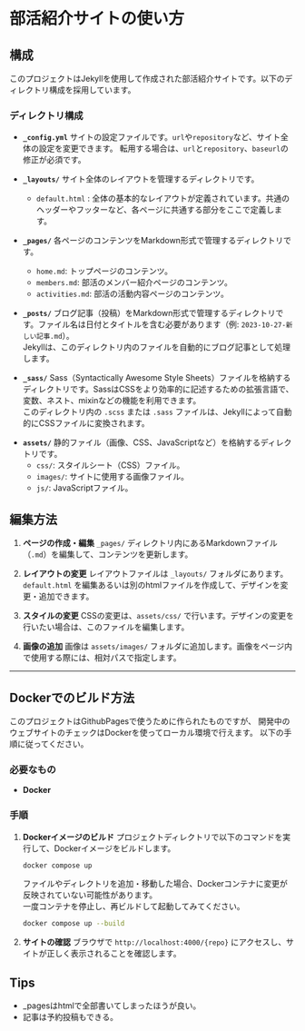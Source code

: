 # 部活紹介サイトの使い方

## 構成

このプロジェクトはJekyllを使用して作成された部活紹介サイトです。以下のディレクトリ構成を採用しています。

### ディレクトリ構成

- **`_config.yml`**
  サイトの設定ファイルです。`url`や`repository`など、サイト全体の設定を変更できます。
  転用する場合は、`url`と`repository`、`baseurl`の修正が必須です。

- **`_layouts/`**
  サイト全体のレイアウトを管理するディレクトリです。
  - `default.html` : 全体の基本的なレイアウトが定義されています。共通のヘッダーやフッターなど、各ページに共通する部分をここで定義します。

- **`_pages/`**
  各ページのコンテンツをMarkdown形式で管理するディレクトリです。
  - `home.md`: トップページのコンテンツ。
  - `members.md`: 部活のメンバー紹介ページのコンテンツ。
  - `activities.md`: 部活の活動内容ページのコンテンツ。

*   **`_posts/`**
    ブログ記事（投稿）をMarkdown形式で管理するディレクトリです。ファイル名は日付とタイトルを含む必要があります（例: `2023-10-27-新しい記事.md`）。  
    Jekyllは、このディレクトリ内のファイルを自動的にブログ記事として処理します。

*   **`_sass/`**
    Sass（Syntactically Awesome Style Sheets）ファイルを格納するディレクトリです。SassはCSSをより効率的に記述するための拡張言語で、変数、ネスト、mixinなどの機能を利用できます。  
    このディレクトリ内の `.scss` または `.sass` ファイルは、Jekyllによって自動的にCSSファイルに変換されます。

- **`assets/`**
  静的ファイル（画像、CSS、JavaScriptなど）を格納するディレクトリです。
  - `css/`: スタイルシート（CSS）ファイル。
  - `images/`: サイトに使用する画像ファイル。
  - `js/`: JavaScriptファイル。

## 編集方法

1. **ページの作成・編集**
   `_pages/` ディレクトリ内にあるMarkdownファイル（`.md`）を編集して、コンテンツを更新します。

2. **レイアウトの変更**
   レイアウトファイルは `_layouts/` フォルダにあります。`default.html` を編集あるいは別のhtmlファイルを作成して、デザインを変更・追加できます。

3. **スタイルの変更**
   CSSの変更は、`assets/css/` で行います。デザインの変更を行いたい場合は、このファイルを編集します。

4. **画像の追加**
   画像は `assets/images/` フォルダに追加します。画像をページ内で使用する際には、相対パスで指定します。

---

## Dockerでのビルド方法

このプロジェクトはGithubPagesで使うために作られたものですが、
開発中のウェブサイトのチェックはDockerを使ってローカル環境で行えます。
以下の手順に従ってください。


### 必要なもの

- **Docker**

### 手順

1. **Dockerイメージのビルド**
   プロジェクトディレクトリで以下のコマンドを実行して、Dockerイメージをビルドします。
   ```bash
   docker compose up
   ```

   ファイルやディレクトリを追加・移動した場合、Dockerコンテナに変更が反映されていない可能性があります。  
   一度コンテナを停止し、再ビルドして起動してみてください。
   ```bash
   docker compose up --build
   ```

2. **サイトの確認**
   ブラウザで `http://localhost:4000/{repo}` にアクセスし、サイトが正しく表示されることを確認します。

## Tips
- _pagesはhtmlで全部書いてしまったほうが良い。
- 記事は予約投稿もできる。